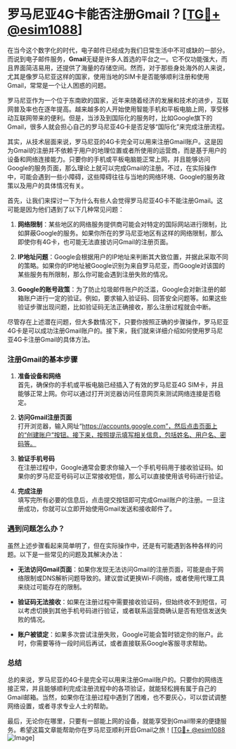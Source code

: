 # 罗马尼亚4G卡能否注册Gmail？[[TG💪+ @esim1088](https://t.me/s/esim1088)]

在当今这个数字化的时代，电子邮件已经成为我们日常生活中不可或缺的一部分。而说到电子邮件服务，**Gmail**无疑是许多人首选的平台之一。它不仅功能强大，而且界面简洁易用，还提供了海量的存储空间。然而，对于那些身处海外的人来说，尤其是像罗马尼亚这样的国家，使用当地的SIM卡是否能够顺利注册和使用Gmail，常常是一个让人困惑的问题。

罗马尼亚作为一个位于东南欧的国家，近年来随着经济的发展和技术的进步，互联网普及率也在逐年提高。越来越多的人开始使用智能手机和平板电脑上网，享受移动互联网带来的便利。但是，当涉及到国际化的服务时，比如Google旗下的Gmail，很多人就会担心自己的罗马尼亚4G卡是否足够“国际化”来完成注册流程。

其实，从技术层面来说，罗马尼亚的4G卡完全可以用来注册Gmail账户。这是因为Gmail的注册并不依赖于用户的地理位置或者所使用的运营商，而是基于用户的设备和网络连接能力。只要你的手机或平板电脑能正常上网，并且能够访问Google的服务页面，那么理论上就可以完成Gmail的注册。不过，在实际操作中，可能会遇到一些小障碍，这些障碍往往与当地的网络环境、Google的服务政策以及用户的具体情况有关。

首先，让我们来探讨一下为什么有些人会觉得罗马尼亚4G卡不能注册Gmail。这可能是因为他们遇到了以下几种常见问题：

1. **网络限制**：某些地区的网络服务提供商可能会对特定的国际网站进行限制，比如屏蔽Google的服务。如果你所在的罗马尼亚地区有这样的网络限制，那么即使你有4G卡，也可能无法直接访问Gmail的注册页面。

2. **IP地址问题**：Google会根据用户的IP地址来判断其大致位置，并据此采取不同的策略。如果你的IP地址被Google识别为来自罗马尼亚，而Google对该国的某些服务有所限制，那么你可能会遇到注册失败的情况。

3. **Google的账号政策**：为了防止垃圾邮件账户的泛滥，Google会对新注册的邮箱账户进行一定的验证。例如，要求输入验证码、回答安全问题等。如果这些验证步骤出现问题，比如验证码无法正确接收，那么注册过程就会中断。

尽管存在上述潜在问题，但大多数情况下，只要你按照正确的步骤操作，罗马尼亚4G卡是可以成功注册Gmail账户的。接下来，我们就来详细介绍如何使用罗马尼亚4G卡注册Gmail的具体方法。

### 注册Gmail的基本步骤

1. **准备设备和网络**  
   首先，确保你的手机或平板电脑已经插入了有效的罗马尼亚4G SIM卡，并且能够正常上网。你可以通过打开浏览器访问任意网页来测试网络连接是否稳定。

2. **访问Gmail注册页面**  
   打开浏览器，输入网址“https://accounts.google.com”，然后点击页面上的“创建账户”按钮。接下来，按照提示填写相关信息，包括姓名、用户名、密码等。

3. **验证手机号码**  
   在注册过程中，Google通常会要求你输入一个手机号码用于接收验证码。如果你的罗马尼亚号码可以正常接收短信，那么可以直接使用该号码进行验证。

4. **完成注册**  
   填写完所有必要的信息后，点击提交按钮即可完成Gmail账户的注册。一旦注册成功，你就可以立即开始使用Gmail发送和接收邮件了。

### 遇到问题怎么办？

虽然上述步骤看起来简单明了，但在实际操作中，还是有可能遇到各种各样的问题。以下是一些常见的问题及其解决办法：

- **无法访问Gmail页面**：如果你发现无法访问Gmail的注册页面，可能是由于网络限制或DNS解析问题导致的。建议尝试更换Wi-Fi网络，或者使用代理工具来绕过可能存在的限制。

- **验证码无法接收**：如果在注册过程中需要接收验证码，但始终收不到短信，可以考虑切换到其他手机号码进行验证，或者联系运营商确认是否有短信发送失败的情况。

- **账户被锁定**：如果多次尝试注册失败，Google可能会暂时锁定你的账户。此时，你需要等待一段时间后再试，或者直接联系Google客服寻求帮助。

### 总结

总的来说，罗马尼亚的4G卡是完全可以用来注册Gmail账户的。只要你的网络连接正常，并且能够顺利完成注册流程中的各项验证，就能轻松拥有属于自己的Gmail邮箱。当然，如果你在注册过程中遇到了困难，也不要灰心，可以尝试调整网络设置，或者寻求专业人士的帮助。

最后，无论你在哪里，只要有一部能上网的设备，就能享受到Gmail带来的便捷服务。希望这篇文章能帮助你在罗马尼亚顺利开启Gmail之旅！[[TG💪+ @esim1088](https://t.me/s/esim1088) ![Image](https://i.postimg.cc/4NQfJmqS/Snipaste-2025-05-13-00-14-12.png)]